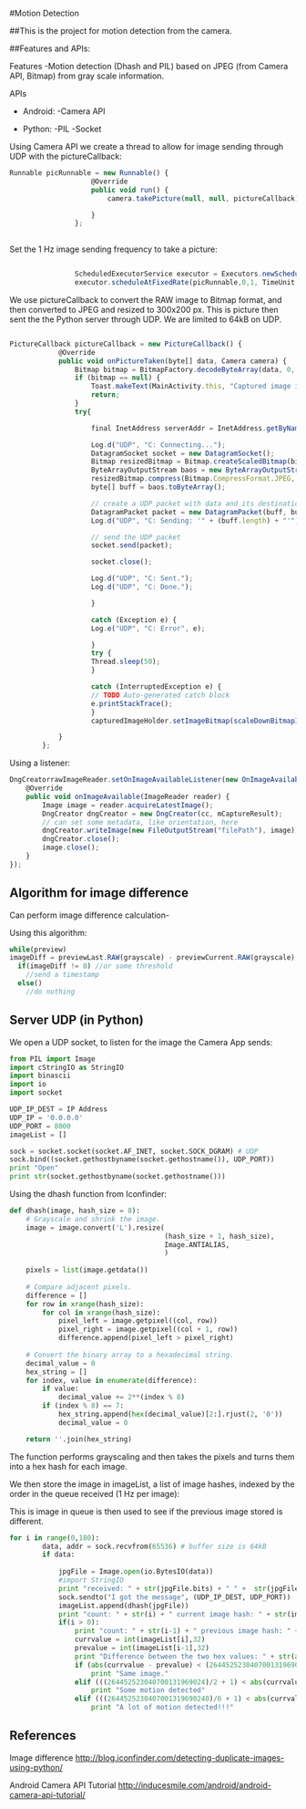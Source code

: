 #Motion Detection

##This is the project for motion detection from the camera. 

##Features and APIs:

Features
-Motion detection (Dhash and PIL) based on JPEG (from Camera API, Bitmap) from gray scale information.

APIs

* Android:
-Camera API

* Python:
-PIL
-Socket

Using Camera API we create a thread to allow for image sending through UDP with the pictureCallback:
```javascript
Runnable picRunnable = new Runnable() {
                    @Override
                    public void run() {
                        camera.takePicture(null, null, pictureCallback);

                    }
                };
                
```
Set the 1 Hz image sending frequency to take a picture:
```javascript

                ScheduledExecutorService executor = Executors.newScheduledThreadPool(1);
                executor.scheduleAtFixedRate(picRunnable,0,1, TimeUnit.SECONDS);
```
We use pictureCallback to convert the RAW image to Bitmap format, and then converted to JPEG and resized to 300x200 px.
This is picture then sent the the Python server through UDP. We are limited to 64kB on UDP.

```javascript

PictureCallback pictureCallback = new PictureCallback() {
            @Override
            public void onPictureTaken(byte[] data, Camera camera) {
                Bitmap bitmap = BitmapFactory.decodeByteArray(data, 0, data.length);
                if (bitmap == null) {
                    Toast.makeText(MainActivity.this, "Captured image is empty", Toast.LENGTH_LONG).show();
                    return;
                }
                try{

                    final InetAddress serverAddr = InetAddress.getByName("IP ADDRESS");

                    Log.d("UDP", "C: Connecting...");
                    DatagramSocket socket = new DatagramSocket();
                    Bitmap resizedBitmap = Bitmap.createScaledBitmap(bitmap,300,200,true);
                    ByteArrayOutputStream baos = new ByteArrayOutputStream();
                    resizedBitmap.compress(Bitmap.CompressFormat.JPEG, 80, baos);
                    byte[] buff = baos.toByteArray();

                    // create a UDP packet with data and its destination ip & port
                    DatagramPacket packet = new DatagramPacket(buff, buff.length, serverAddr, 8000);
                    Log.d("UDP", "C: Sending: '" + (buff.length) + "'");

                    // send the UDP packet
                    socket.send(packet);

                    socket.close();

                    Log.d("UDP", "C: Sent.");
                    Log.d("UDP", "C: Done.");

                    }

                    catch (Exception e) {
                    Log.e("UDP", "C: Error", e);

                    }
                    try {
                    Thread.sleep(50);
                    }

                    catch (InterruptedException e) {
                    // TODO Auto-generated catch block
                    e.printStackTrace();
                    }
                    capturedImageHolder.setImageBitmap(scaleDownBitmapImage(bitmap, 300, 200));

            }
        };

```


Using a listener:

```javascript
DngCreatorrawImageReader.setOnImageAvailableListener(new OnImageAvailableListener() {
    @Override
    public void onImageAvailable(ImageReader reader) {
        Image image = reader.acquireLatestImage();
        DngCreator dngCreator = new DngCreator(cc, mCaptureResult);
        // can set some metadata, like orientation, here
        dngCreator.writeImage(new FileOutputStream("filePath"), image);
        dngCreator.close();
        image.close();
    }
});
```
## Algorithm for image difference

Can perform image difference calculation-

Using this algorithm:

```javascript
while(preview)
imageDiff = previewLast.RAW(grayscale) - previewCurrent.RAW(grayscale);
  if(imageDiff != 0) //or some threshold
    //send a timestamp
  else()
    //do nothing
```  
  
## Server UDP (in Python)

We open a UDP socket, to listen for the image the Camera App sends:
```python
from PIL import Image
import cStringIO as StringIO
import binascii
import io
import socket

UDP_IP_DEST = IP Address
UDP_IP = '0.0.0.0'
UDP_PORT = 8000
imageList = []

sock = socket.socket(socket.AF_INET, socket.SOCK_DGRAM) # UDP
sock.bind((socket.gethostbyname(socket.gethostname()), UDP_PORT))
print "Open"
print str(socket.gethostbyname(socket.gethostname()))
``` 

Using the dhash function from Iconfinder:

```python
def dhash(image, hash_size = 8):
    # Grayscale and shrink the image.
    image = image.convert('L').resize(
                                      (hash_size + 1, hash_size),
                                      Image.ANTIALIAS,
                                      )
        
    pixels = list(image.getdata())
        
    # Compare adjacent pixels.
    difference = []
    for row in xrange(hash_size):
        for col in xrange(hash_size):
            pixel_left = image.getpixel((col, row))
            pixel_right = image.getpixel((col + 1, row))
            difference.append(pixel_left > pixel_right)
    
    # Convert the binary array to a hexadecimal string.
    decimal_value = 0
    hex_string = []
    for index, value in enumerate(difference):
        if value:
            decimal_value += 2**(index % 8)
        if (index % 8) == 7:
            hex_string.append(hex(decimal_value)[2:].rjust(2, '0'))
            decimal_value = 0

    return ''.join(hex_string)
``` 
The function performs grayscaling and then takes the pixels and turns them into a hex hash for each image.

We then store the image in imageList, a list of image hashes, indexed by the order in the queue received (1 Hz per image):

This is image in queue is then used to see if the previous image stored is different.

```python
for i in range(0,180):
        data, addr = sock.recvfrom(65536) # buffer size is 64kB
        if data:
        
            jpgFile = Image.open(io.BytesIO(data))
            #import StringIO
            print "received: " + str(jpgFile.bits) + " " +  str(jpgFile.size) + " " +  str(jpgFile.format) + " " + dhash(jpgFile) + "\n"
            sock.sendto("I got the message", (UDP_IP_DEST, UDP_PORT))
            imageList.append(dhash(jpgFile))
            print "count: " + str(i) + " current image hash: " + str(imageList[i])
            if(i > 0):
                print "count: " + str(i-1) + " previous image hash: " + str(imageList[i-1])
                currvalue = int(imageList[i],32)
                prevalue = int(imageList[i-1],32)
                print "Difference between the two hex values: " + str(abs(currvalue - prevalue))
                if (abs(currvalue - prevalue) < (264452523040700131969024)/2):
                    print "Same image."
                elif (((264452523040700131969024)/2 + 1) < abs(currvalue - prevalue) < (2644525230407001319690240)/6):
                    print "Some motion detected"
                elif (((2644525230407001319690240)/6 + 1) < abs(currvalue - prevalue)):
                    print "A lot of motion detected!!!"

``` 

## References

Image difference
http://blog.iconfinder.com/detecting-duplicate-images-using-python/

Android Camera API Tutorial
http://inducesmile.com/android/android-camera-api-tutorial/


  
